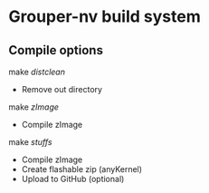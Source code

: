 # Grouper-nv build system

Compile options
--------

make _distclean_
- Remove out directory

make _zImage_
- Compile zImage

make _stuffs_
- Compile zImage
- Create flashable zip (anyKernel)
- Upload to GitHub (optional)
